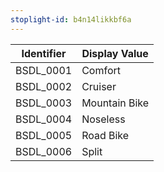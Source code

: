 ```yaml
---
stoplight-id: b4n14likkbf6a
---
```


Identifier  |  Display Value
------------|---------------
BSDL_0001   |  Comfort
BSDL_0002   |  Cruiser
BSDL_0003   |  Mountain Bike
BSDL_0004   |  Noseless
BSDL_0005   |  Road Bike
BSDL_0006   |  Split